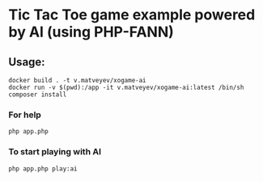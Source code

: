 # Tic Tac Toe game example powered by AI (using PHP-FANN)

## Usage:

```
docker build . -t v.matveyev/xogame-ai
docker run -v $(pwd):/app -it v.matveyev/xogame-ai:latest /bin/sh
composer install
```

### For help

```
php app.php
```

### To start playing with AI

```
php app.php play:ai 
```
